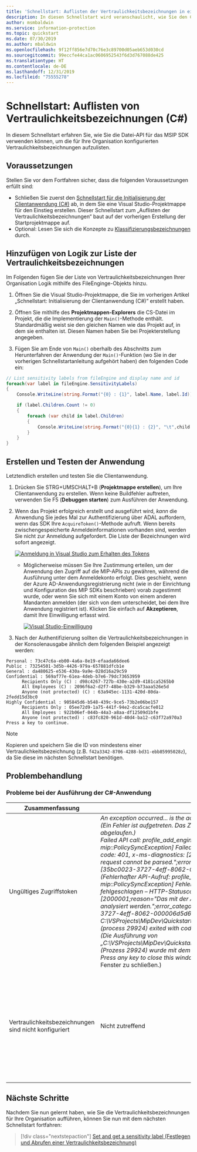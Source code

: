 ```yaml
---
title: 'Schnellstart: Auflisten der Vertraulichkeitsbezeichnungen in einem MSIP-Mandanten (Microsoft Information Protection) mithilfe des C#-Wrappers für das MSIP SDK'
description: In diesen Schnellstart wird veranschaulicht, wie Sie den C#-Wrapper für das Microsoft Information Protection SDK nutzen können, um die Vertraulichkeitsbezeichnungen in Ihrem Mandanten aufzulisten.
author: msmbaldwin
ms.service: information-protection
ms.topic: quickstart
ms.date: 07/30/2019
ms.author: mbaldwin
ms.openlocfilehash: 9f12ff856e7d70c76e3c89700d05aeb653d030cd
ms.sourcegitcommit: 99eccfe44ca1ac0606952543f6d3d767088de425
ms.translationtype: HT
ms.contentlocale: de-DE
ms.lasthandoff: 12/31/2019
ms.locfileid: "75555278"
---
```

# <a name="quickstart-list-sensitivity-labels-c"></a>Schnellstart: Auflisten von Vertraulichkeitsbezeichnungen (C#)

In diesem Schnellstart erfahren Sie, wie Sie die Datei-API für das MSIP SDK verwenden können, um die für Ihre Organisation konfigurierten Vertraulichkeitsbezeichnungen aufzulisten.

## <a name="prerequisites"></a>Voraussetzungen

Stellen Sie vor dem Fortfahren sicher, dass die folgenden Voraussetzungen erfüllt sind:

- Schließen Sie zuerst den [Schnellstart für die Initialisierung der Clientanwendung (C#)](quick-app-initialization-csharp.md) ab, in dem Sie eine Visual Studio-Projektmappe für den Einstieg erstellen. Dieser Schnellstart zum „Auflisten der Vertraulichkeitsbezeichnungen“ baut auf der vorherigen Erstellung der Startprojektmappe auf.
- Optional: Lesen Sie sich die Konzepte zu [Klassifizierungsbezeichnungen](concept-classification-labels.md) durch.

## <a name="add-logic-to-list-the-sensitivity-labels"></a>Hinzufügen von Logik zur Liste der Vertraulichkeitsbezeichnungen

Im Folgenden fügen Sie der Liste von Vertraulichkeitsbezeichnungen Ihrer Organisation Logik mithilfe des FileEnginge-Objekts hinzu. 

1. Öffnen Sie die Visual Studio-Projektmappe, die Sie im vorherigen Artikel „Schnellstart: Initialisierung der Clientanwendung (C#)“ erstellt haben.

2. Öffnen Sie mithilfe des **Projektmappen-Explorers** die CS-Datei im Projekt, die die Implementierung der `Main()`-Methode enthält. Standardmäßig weist sie den gleichen Namen wie das Projekt auf, in dem sie enthalten ist. Diesen Namen haben Sie bei Projekterstellung angegeben. 

3. Fügen Sie am Ende von `Main()` oberhalb des Abschnitts zum Herunterfahren der Anwendung der `Main()`-Funktion (wo Sie in der vorherigen Schnellstartanleitung aufgehört haben) den folgenden Code ein:

  ```csharp
  // List sensitivity labels from fileEngine and display name and id  
  foreach(var label in fileEngine.SensitivityLabels)
  {
      Console.WriteLine(string.Format("{0} : {1}", label.Name, label.Id));

      if (label.Children.Count != 0)
      {
          foreach (var child in label.Children)
          {
              Console.WriteLine(string.Format("{0}{1} : {2}", "\t",child.Name, child.Id));
          }
      }
  }
  ```

## <a name="build-and-test-the-application"></a>Erstellen und Testen der Anwendung

Letztendlich erstellen und testen Sie die Clientanwendung.

1. Drücken Sie STRG+UMSCHALT+B (**Projektmappe erstellen**), um Ihre Clientanwendung zu erstellen. Wenn keine Buildfehler auftreten, verwenden Sie F5 (**Debuggen starten**) zum Ausführen der Anwendung.

2. Wenn das Projekt erfolgreich erstellt und ausgeführt wird, *kann* die Anwendung Sie jedes Mal zur Authentifizierung über ADAL auffordern, wenn das SDK Ihre `AcquireToken()`-Methode aufruft. Wenn bereits zwischengespeicherte Anmeldeinformationen vorhanden sind, werden Sie nicht zur Anmeldung aufgefordert. Die Liste der Bezeichnungen wird sofort angezeigt. 

     [![Anmeldung in Visual Studio zum Erhalten des Tokens](media/quick-file-list-labels-cpp/acquire-token-sign-in.png)](media/quick-file-list-labels-cpp/acquire-token-sign-in.png#lightbox)

   - Möglicherweise müssen Sie Ihre Zustimmung erteilen, um der Anwendung den Zugriff auf die MIP-APIs zu gewähren, während die Ausführung unter dem Anmeldekonto erfolgt. Dies geschieht, wenn der Azure AD-Anwendungsregistrierung nicht (wie in der Einrichtung und Konfiguration des MIP SDKs beschrieben) vorab zugestimmt wurde, oder wenn Sie sich mit einem Konto von einem anderen Mandanten anmelden (der sich von dem unterscheidet, bei dem Ihre Anwendung registriert ist). Klicken Sie einfach auf **Akzeptieren**, damit Ihre Einwilligung erfasst wird.

     [![Visual Studio-Einwilligung](media/quick-file-list-labels-cpp/acquire-token-sign-in-consent.png)](media/quick-file-list-labels-cpp/acquire-token-sign-in-consent.png#lightbox)

3. Nach der Authentifizierung sollten die Vertraulichkeitsbezeichnungen in der Konsolenausgabe ähnlich dem folgenden Beispiel angezeigt werden:

  ```console
  Personal : 73c47c6a-eb00-4a6a-8e19-efaada66dee6
  Public : 73254501-3d5b-4426-979a-657881dfcb1e
  General : da480625-e536-430a-9a9e-028d16a29c59
  Confidential : 569af77e-61ea-4deb-b7e6-79dc73653959
        Recipients Only (C) : d98c4267-727b-430e-a2d9-4181ca5265b0
        All Employees (C) : 2096f6a2-d2f7-48be-b329-b73aaa526e5d
        Anyone (not protected) (C) : 63a945ec-1131-420d-80da-2fedd15d3bc0
  Highly Confidential : 905845d6-b548-439c-9ce5-73b2e06be157
        Recipients Only : 05ee72d9-1a75-441f-94e2-dca5cacfe012
        All Employees : 922b06ef-044b-44a3-a8aa-df12509d1bfe
        Anyone (not protected) : c83fc820-961d-40d4-ba12-c63f72a970a3
  Press a key to continue.
  ```

   > [!NOTE]
   > Kopieren und speichern Sie die ID von mindestens einer Vertraulichkeitsbezeichnung (z.B. `f42a3342-8706-4288-bd31-ebb85995028z`), da Sie diese im nächsten Schnellstart benötigen.

## <a name="troubleshooting"></a>Problembehandlung

### <a name="problems-during-execution-of-c-application"></a>Probleme bei der Ausführung der C#-Anwendung

| Zusammenfassung | Fehlermeldung | Lösung |
|---------|---------------|----------|
| Ungültiges Zugriffstoken | *An exception occurred... is the access token incorrect/expired?<br> (Ein Fehler ist aufgetreten. Das Zugriffstoken ist möglicherweise falsch oder abgelaufen.)<br>Failed API call: profile_add_engine_async Failed with: [class mip::PolicySyncException] Failed acquiring policy, Request failed with http status code: 401, x-ms-diagnostics: [2000001;reason="OAuth token submitted with the request cannot be parsed.";error_category="invalid_token"], correlationId:[35bc0023-3727-4eff-8062-000006d5d672]'<br> (Fehlerhafter API-Aufruf: profile_add_engine_async Fehler: [class mip::PolicySyncException] Fehler beim Abrufen der Richtlinie, Anforderung fehlgeschlagen – HTTP-Statuscode: 401, x-ms-diagnostics: [2000001;reason="Das mit der Anforderung übermittelte OAuth-Token kann nicht analysiert werden.";error_category="invalid_token"], correlationId:[35bc0023-3727-4eff-8062-000006d5d672])<br>C:\VSProjects\MipDev\Quickstarts\AppInitialization\x64\Debug\AppInitialization.exe (process 29924) exited with code 0.<br> (Die Ausführung von „C:\VSProjects\MipDev\Quickstarts\AppInitialization\x64\Debug\AppInitialization.exe“ (Prozess 29924) wurde mit dem Code 0 beendet.)<br>Press any key to close this window . . .* (Drücken Sie eine beliebige Taste, um dieses Fenster zu schließen.) | Wenn Ihr Projekt erfolgreich erstellt wird und dennoch eine Ausgabe ähnlich der linken angezeigt wird, enthält Ihre `AcquireOAuth2Token()`-Methode wahrscheinlich ein ungültiges oder abgelaufenes Token. Navigieren Sie zurück zu [Erstellen und Testen der Anwendung](#build-and-test-the-application), stellen Sie das Zugriffstoken wieder her, aktualisieren Sie `AcquireOAuth2Token()` erneut, und führen Sie die Tests und die Erstellung erneut durch. Sie können das Token und dessen Ansprüche auch untersuchen und überprüfen, indem Sie die einseitige Webanwendung [jwt.ms](https://jwt.ms/) verwenden. |
| Vertraulichkeitsbezeichnungen sind nicht konfiguriert | Nicht zutreffend | Wenn Ihr Projekt erfolgreich erstellt wird, Sie aber keine Ausgabe im Konsolenfenster erhalten, stellen Sie sicher, dass die Vertraulichkeitsbezeichnungen Ihrer Organisation ordnungsgemäß konfiguriert sind. Ausführliche Informationen finden Sie unter „Definieren des Bezeichnungsschemas und der Schutzeinstellungen“ im Artikel zur [Einrichtung und Konfiguration des MIP SDKs](setup-configure-mip.md).  |

## <a name="next-steps"></a>Nächste Schritte

Nachdem Sie nun gelernt haben, wie Sie die Vertraulichkeitsbezeichnungen für Ihre Organisation aufführen, können Sie nun mit dem nächsten Schnellstart fortfahren:

> [!div class="nextstepaction"]
> [Set and get a sensitivity label (Festlegen und Abrufen einer Vertraulichkeitsbezeichnung)](quick-file-set-get-label-csharp.md)
